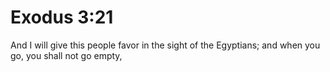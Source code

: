 # Exodus 3:21

And I will give this people favor in the sight of the Egyptians; and when you go, you shall not go empty,
